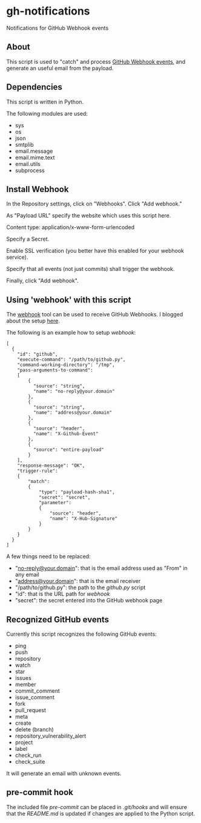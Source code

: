 # gh-notifications

Notifications for GitHub Webhook events


## About

This script is used to "catch" and process [GitHub Webhook events](https://developer.github.com/webhooks/), and generate an useful email from the payload.


## Dependencies

This script is written in Python.

The following modules are used:

* sys
* os
* json
* smtplib
* email.message
* email.mime.text
* email.utils
* subprocess


## Install Webhook

In the Repository settings, click on "Webhooks". Click "Add webhook."

As "Payload URL" specify the website which uses this script here.

Content type: application/x-www-form-urlencoded

Specify a Secret.

Enable SSL verification (you better have this enabled for your webhook service).

Specify that all events (not just commits) shall trigger the webhook.

Finally, click "Add webhook".


## Using 'webhook' with this script

The [webhook](https://github.com/adnanh/webhook) tool can be used to receive GitHub Webhooks. I blogged about the setup [here](https://andreas.scherbaum.la/blog/archives/987-webhook-service-with-TLS-and-Lets-Encrypt-certificate.html).

The following is an example how to setup _webhook_:

```
[
  {
    "id": "github",
    "execute-command": "/path/to/github.py",
    "command-working-directory": "/tmp",
    "pass-arguments-to-command":
    [
        {
          "source": "string",
          "name": "no-reply@your.domain"
        },
        {
          "source": "string",
          "name": "address@your.domain"
        },
        {
          "source": "header",
          "name": "X-Github-Event"
        },
        {
          "source": "entire-payload"
        }
    ],
    "response-message": "OK",
    "trigger-rule":
    {
        "match":
        {
            "type": "payload-hash-sha1",
            "secret": "secret",
            "parameter":
            {
                "source": "header",
                "name": "X-Hub-Signature"
            }
        }
    }
  }
]
```

A few things need to be replaced:
* "no-reply@your.domain": that is the email address used as "From" in any email
* "address@your.domain": that is the email receiver
* "/path/to/github.py": the path to the _github.py_ script
* "id": that is the URL path for _webhook_
* "secret": the secret entered into the GitHub webhook page


## Recognized GitHub events

Currently this script recognizes the following GitHub events:
* ping
* push
* repository
* watch
* star
* issues
* member
* commit_comment
* issue_comment
* fork
* pull_request
* meta
* create
* delete (branch)
* repository_vulnerability_alert
* project
* label
* check_run
* check_suite

It will generate an email with unknown events.


## pre-commit hook

The included file _pre-commit_ can be placed in _.git/hooks_ and will ensure that the _README.md_ is updated if changes are applied to the Python script.
